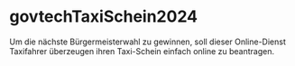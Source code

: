 # govtechTaxiSchein2024
Um die nächste Bürgermeisterwahl zu gewinnen, soll dieser Online-Dienst Taxifahrer überzeugen ihren Taxi-Schein einfach online zu beantragen.
